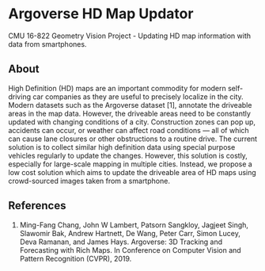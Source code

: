 # Argoverse HD Map Updator
CMU 16-822 Geometry Vision Project - Updating HD map information with data from smartphones.

## About
High Definition (HD) maps are an important commodity for modern self-driving car companies as they are useful to precisely localize in the city. Modern datasets such as the Argoverse dataset [1], annotate the driveable areas in the map data. However, the driveable areas need to be constantly updated with changing conditions of a city. Construction zones can pop up, accidents can occur, or weather can affect road conditions — all of which can cause lane closures or other obstructions to a routine drive. The current solution is to collect similar high definition data using special purpose vehicles regularly to update the changes. However, this solution is costly, especially for large-scale mapping in multiple cities. Instead, we propose a low cost  solution which aims to update the driveable area of HD maps using crowd-sourced images taken from a smartphone.

## References
1. Ming-Fang Chang, John W Lambert, Patsorn Sangkloy, Jagjeet Singh, Slawomir Bak, Andrew Hartnett, De Wang, Peter Carr, Simon Lucey, Deva Ramanan, and James Hays. Argoverse: 3D Tracking and Forecasting with Rich Maps. In Conference on Computer Vision and Pattern Recognition (CVPR), 2019.
